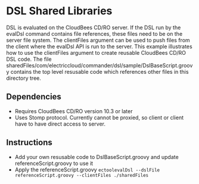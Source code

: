 # DSL Shared Libraries
DSL is evaluated on the CloudBees CD/RO server. If the DSL run by the evalDsl command contains file
references, these files need to be on the server file system. The clientFiles argument can be used
to push files from the client where the evalDsl API is run to the server.
This example illustrates how to use the clientFiles argument to create reusable CloudBees CD/RO DSL code.
The file sharedFiles/com/electriccloud/commander/dsl/sample/DslBaseScript.groovy contains the top level resusable code which references other files in this directory tree.

## Dependencies
- Requires CloudBees CD/RO version 10.3 or later
- Uses Stomp protocol. Currently cannot be proxied, so client or client have to have direct access to server.

## Instructions
- Add your own resusable code to DslBaseScript.groovy and update referenceScript.groovy to use it
- Apply the referenceScript.groovy
    `ectoolevalDsl --dslFile referenceScript.groovy --clientFiles ./sharedFiles`
